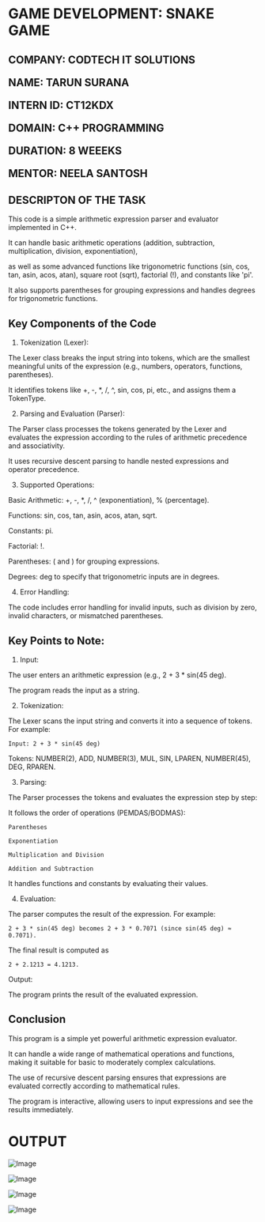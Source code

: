 <h1>GAME DEVELOPMENT: SNAKE GAME</h1>

<h2>COMPANY: CODTECH IT SOLUTIONS

NAME: TARUN SURANA

INTERN ID: CT12KDX

DOMAIN: C++ PROGRAMMING

DURATION: 8 WEEEKS

MENTOR: NEELA SANTOSH</h2>

<h2>DESCRIPTON OF THE TASK</h2>

This code is a simple arithmetic expression parser and evaluator implemented in C++.

It can handle basic arithmetic operations (addition, subtraction, multiplication, division, exponentiation),

as well as some advanced functions like trigonometric functions (sin, cos, tan, asin, acos, atan), square root (sqrt), factorial (!), and constants like 'pi'.

It also supports parentheses for grouping expressions and handles degrees for trigonometric functions.

<h2>Key Components of the Code</h2>

1. Tokenization (Lexer):

The Lexer class breaks the input string into tokens, which are the smallest meaningful units of the expression (e.g., numbers, operators, functions, parentheses).

It identifies tokens like +, -, *, /, ^, sin, cos, pi, etc., and assigns them a TokenType.

2. Parsing and Evaluation (Parser):

The Parser class processes the tokens generated by the Lexer and evaluates the expression according to the rules of arithmetic precedence and associativity.

It uses recursive descent parsing to handle nested expressions and operator precedence.

3. Supported Operations:

Basic Arithmetic: +, -, *, /, ^ (exponentiation), % (percentage).

Functions: sin, cos, tan, asin, acos, atan, sqrt.

Constants: pi.

Factorial: !.

Parentheses: ( and ) for grouping expressions.

Degrees: deg to specify that trigonometric inputs are in degrees.

4. Error Handling:

The code includes error handling for invalid inputs, such as division by zero, invalid characters, or mismatched parentheses.

<h2>Key Points to Note:</h2>

1. Input:

The user enters an arithmetic expression (e.g., 2 + 3 * sin(45 deg).

The program reads the input as a string.

2. Tokenization:

The Lexer scans the input string and converts it into a sequence of tokens. For example:

    Input: 2 + 3 * sin(45 deg)

Tokens: NUMBER(2), ADD, NUMBER(3), MUL, SIN, LPAREN, NUMBER(45), DEG, RPAREN.

3. Parsing:

The Parser processes the tokens and evaluates the expression step by step:

It follows the order of operations (PEMDAS/BODMAS):

    Parentheses

    Exponentiation

    Multiplication and Division

    Addition and Subtraction

It handles functions and constants by evaluating their values.

4. Evaluation:

The parser computes the result of the expression. For example:

    2 + 3 * sin(45 deg) becomes 2 + 3 * 0.7071 (since sin(45 deg) ≈ 0.7071).

The final result is computed as

    2 + 2.1213 = 4.1213.

Output:

The program prints the result of the evaluated expression.

<h2>Conclusion</h2>

This program is a simple yet powerful arithmetic expression evaluator.

It can handle a wide range of mathematical operations and functions, making it suitable for basic to moderately complex calculations.

The use of recursive descent parsing ensures that expressions are evaluated correctly according to mathematical rules.

The program is interactive, allowing users to input expressions and see the results immediately.

<h1>OUTPUT</h1>

![Image](https://github.com/user-attachments/assets/5ae7f166-6207-416f-911b-3a10eff9f1f0)

![Image](https://github.com/user-attachments/assets/93c62fb2-f826-47b1-b828-859b318b811a)

![Image](https://github.com/user-attachments/assets/e5fa5192-f8a8-4c96-beaa-c9aeac0595da)

![Image](https://github.com/user-attachments/assets/d5411f8b-0181-4b6d-bd96-bbb788028788)
